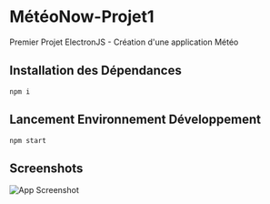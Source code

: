 # MétéoNow-Projet1
Premier Projet ElectronJS - Création d'une application Météo

## Installation des Dépendances
```npm i```

## Lancement Environnement Développement
```npm start```

## Screenshots

![App Screenshot](https://ibb.co/C0BS5Fn)
